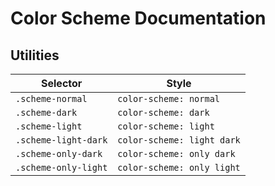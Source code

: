 # Color Scheme Documentation

## Utilities

| Selector             | Style                      |
| -------------------- | -------------------------- |
| `.scheme-normal`     | `color-scheme: normal`     |
| `.scheme-dark`       | `color-scheme: dark`       |
| `.scheme-light`      | `color-scheme: light`      |
| `.scheme-light-dark` | `color-scheme: light dark` |
| `.scheme-only-dark`  | `color-scheme: only dark`  |
| `.scheme-only-light` | `color-scheme: only light` |
